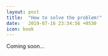 ```yaml
---
layout: post
title:  "How to solve the problem!"
date:   2019-07-16 23:34:56 +0530
icon: book
---
```


Coming soon...